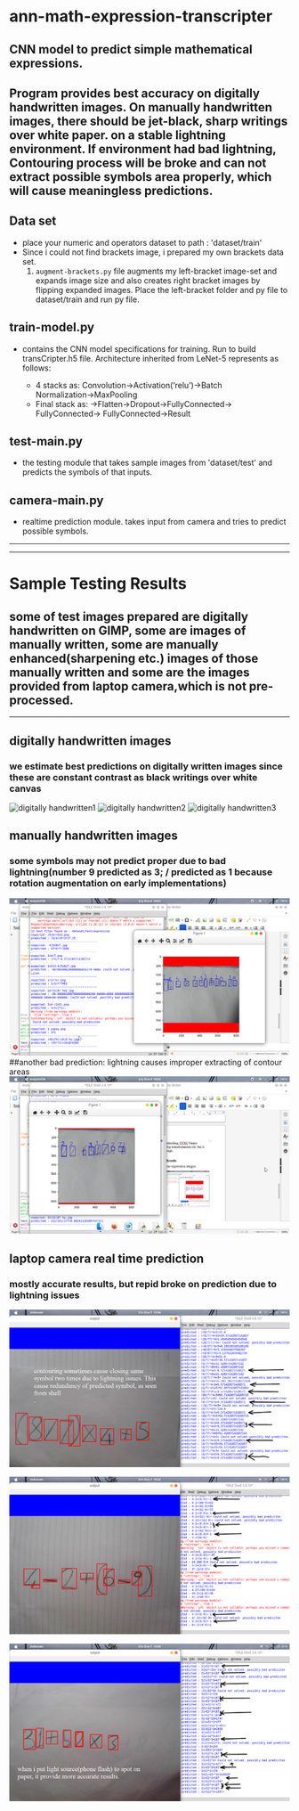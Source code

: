 # ann-math-expression-transcripter
CNN model to predict simple mathematical expressions.
---
Program provides best accuracy on digitally handwritten images. On manually handwritten images, there should be jet-black, sharp writings over white paper. __on a stable lightning environment__. If environment had bad lightning, Contouring process will be broke and can not extract possible symbols area properly, which will cause meaningless predictions.
---
## Data set
  - place your numeric and operators dataset to path : 'dataset/train'
  - Since i could not find brackets image, i prepared my own brackets data set.
    1. `augment-brackets.py` file augments my left-bracket image-set and expands image size and also creates right bracket images by flipping expanded images. Place the left-bracket folder and py file to dataset/train and run py file.

## train-model.py
  - contains the CNN model specifications for training. Run to build transCripter.h5 file. Architecture inherited from LeNet-5 represents as follows:

    * 4 stacks as:
      Convolution→Activation(‘relu’)→Batch Normalization→MaxPooling
    * Final stack as:
	  →Flatten→Dropout→FullyConnected→ FullyConnected→ FullyConnected→Result

## test-main.py
  - the testing module that takes sample images from 'dataset/test' and predicts the symbols of that inputs.

## camera-main.py
  - realtime prediction module. takes input from camera and tries to predict possible symbols.
---
---
# Sample Testing Results
## some of test images prepared are digitally handwritten on GIMP, some are images of manually written, some are manually enhanced(sharpening etc.) images of those manually written and some are the images provided from laptop camera,which is not pre-processed.
---
## digitally handwritten images
### we estimate best predictions on digitally written images since these are constant contrast as black writings over white canvas
![digitally handwritten1](https://github.com/ibo52/ann-math-expression-transcripter/blob/main/out6-digital.png)
![digitally handwritten2](https://github.com/ibo52/ann-math-expression-transcripter/blob/main/out5-digital.png)
![digitally handwritten3](https://github.com/ibo52/ann-math-expression-transcripter/blob/main/out3.png)

## manually handwritten images
### some symbols may not predict proper due to bad lightning(number 9 predicted as 3; / predicted as 1 because rotation augmentation on early implementations)
![manually handwritten1](https://github.com/ibo52/ann-math-expression-transcripter/blob/main/realtime%20test%20outputs/better%20manuel%20writing.png)
##another bad prediction: lightning causes improper extracting of contour areas
![manually handwritten2](https://github.com/ibo52/ann-math-expression-transcripter/blob/main/realtime%20test%20outputs/contrast%20issues.png)

## laptop camera real time prediction
### mostly accurate results, but repid broke on prediction due to lightning issues
![camera realtime](https://github.com/ibo52/ann-math-expression-transcripter/blob/main/realtime%20test%20outputs/manual5.png)

![camera realtime](https://github.com/ibo52/ann-math-expression-transcripter/blob/main/realtime%20test%20outputs/manual6.png)

![camera realtime](https://github.com/ibo52/ann-math-expression-transcripter/blob/main/realtime%20test%20outputs/manual4.png)
